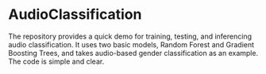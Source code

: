 # AudioClassification
The repository provides a quick demo for training, testing, and inferencing audio classification. It uses two basic models, Random Forest and Gradient Boosting Trees, and takes audio-based gender classification as an example. The code is simple and clear.
